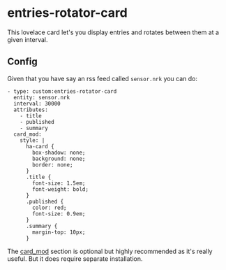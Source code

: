 # entries-rotator-card
This lovelace card let's you display entries and rotates between them at a given
interval.

## Config

Given that you have say an rss feed called `sensor.nrk` you can do:
```
- type: custom:entries-rotator-card
  entity: sensor.nrk
  interval: 30000
  attributes:
    - title
    - published
    - summary
  card_mod:
    style: |
      ha-card {
        box-shadow: none;
        background: none;
        border: none;
      }
      .title {
        font-size: 1.5em;
        font-weight: bold;
      }
      .published {
        color: red;
        font-size: 0.9em;
      }
      .summary {
        margin-top: 10px;
      }
```

The [card_mod](https://github.com/thomasloven/lovelace-card-mod) section is
optional but highly recommended as it's really useful. But it does require
separate installation.

